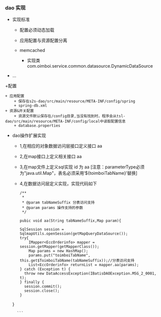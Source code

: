 ### dao 实现

+ 实现标准

	+ 配置必须动态加载
	+ 应用配置与资源配置分离
	
	+ memcached

		+ 实现类 com.oimboi.service.common.datasource.DynamicDataSource
	
+ ... 

+配置
	
	+ 应用配置
		+ 保存在s2s-dao/src/main/resource/META-INF/config/spring
		+ spring-db.xml
	+ 资源&开关配置
		+ 资源文件默认保存在/config目录,当没有找到时，程序会从tsl-dao/src/main/resource/META-INF/config/local中读取配置信息
		+ database.properties
		
+ dao操作扩展实现
	
	+ 1,在相应的对象数据访问层接口定义接口 aa
	+ 2,在map接口上定义相关接口 aa
	+ 3,在map文件上定义sql实现 id 为 aa [注意：parameterType必须为"java.util.Map"，表名必须采用‘${toimboiTabName}’替换]
	+ 4,在数据访问层定义实现，实现代码如下
		
		```
		/**
	 	 * 
	 	 * @param tabNameSuffix 分表访问支持
	 	 * @param params 操作支持的参数
	     */
	     
	  pubic void aa(String tabNameSuffix,Map param){
	    
	    SqlSession session = SqlmapUtils.openSession(getMapQueryDataSource());
	    try{
    	    IMapper<EccOrderinfo> mapper = session.getMapper(getMapperClass());
    	    Map params = new HashMap();
    	    params.put("toimboiTabName", this.get$ToimboiTabName(tabNameSuffix));//分表访问支持
    	    List<EccOrderinfo> returnList = mapper.aa(params);
	    } catch (Exception t) {
	      throw new DataAccessException(IBatisDAOException.MSG_2_0001, t);
	    } finally {
	      session.commit();
	      session.close();
	    }
	 }
		
		```
